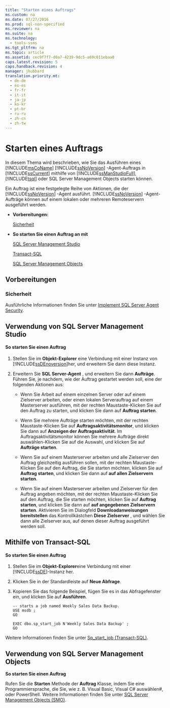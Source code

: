 ```yaml
---
title: "Starten eines Auftrags"
ms.custom: na
ms.date: 07/27/2016
ms.prod: sql-non-specified
ms.reviewer: na
ms.suite: na
ms.technology: 
  - tools-ssms
ms.tgt_pltfrm: na
ms.topic: article
ms.assetid: cec9f7f7-d0a7-4239-9dc5-a69c011ebaa0
caps.latest.revision: 5
caps.handback.revision: 4
manager: jhubbard
translation.priority.mt: 
  - de-de
  - es-es
  - fr-fr
  - it-it
  - ja-jp
  - ko-kr
  - pt-br
  - ru-ru
  - zh-cn
  - zh-tw
---
```

# Starten eines Auftrags
In diesem Thema wird beschrieben, wie Sie das Ausführen eines [!INCLUDE[msCoName](../content/includes/msCoName_md.md)] [!INCLUDE[ssNoVersion](../content/includes/ssNoVersion_md.md)] -Agent-Auftrags in [!INCLUDE[ssCurrent](../content/includes/ssCurrent_md.md)] mithilfe von [!INCLUDE[ssManStudioFull](../content/includes/ssManStudioFull_md.md)], [!INCLUDE[tsql](../content/includes/tsql_md.md)] oder SQL Server Management Objects starten können.  
  
Ein Auftrag ist eine festgelegte Reihe von Aktionen, die der [!INCLUDE[ssNoVersion](../content/includes/ssNoVersion_md.md)] -Agent ausführt. [!INCLUDE[ssNoVersion](../content/includes/ssNoVersion_md.md)] -Agent-Aufträge können auf einem lokalen oder mehreren Remoteservern ausgeführt werden.  
  
-   **Vorbereitungen:**  
  
    [Sicherheit](#Security)  
  
-   **So starten Sie einen Auftrag an mit**  
  
    [SQL Server Management Studio](#SSMS)  
  
    [Transact-SQL](#TSQL)  
  
    [SQL Server Management Objects](#SMO)  
  
## <a name="BeforeYouBegin"></a>Vorbereitungen  
  
### <a name="Security"></a>Sicherheit  
Ausführliche Informationen finden Sie unter [Implement SQL Server Agent Security](../content/Implement-SQL-Server-Agent-Security.md).  
  
## <a name="SSMS"></a>Verwendung von SQL Server Management Studio  
  
#### So starten Sie einen Auftrag  
  
1.  Stellen Sie im **Objekt-Explorer** eine Verbindung mit einer Instanz von [!INCLUDE[ssDEnoversion](../content/includes/ssDEnoversion_md.md)]her, und erweitern Sie dann diese Instanz.  
  
2.  Erweitern Sie **SQL Server-Agent** , und erweitern Sie dann **Aufträge**. Führen Sie, je nachdem, wie der Auftrag gestartet werden soll, eine der folgenden Aktionen aus:  
  
    -   Wenn Sie Arbeit auf einem einzelnen Server oder auf einem Zielserver arbeiten, oder einen lokalen Serverauftrag auf einem Masterserver ausführen, mit der rechten Maustaste\-Klicken Sie auf den Auftrag zu starten, und klicken Sie dann auf **Auftrag starten**.  
  
    -   Wenn Sie mehrere Aufträge starten möchten, mit der rechten Maustaste\-Klicken Sie auf **Auftragsaktivitätsmonitor**, und klicken Sie dann auf **Anzeigen der Auftragsaktivität**. Im Auftragsaktivitätsmonitor können Sie mehrere Aufträge direkt auswählen\-Klicken Sie auf die Auswahl, und klicken Sie auf **Aufträge starten**.  
  
    -   Wenn Sie auf einem Masterserver arbeiten und alle Zielserver den Auftrag gleichzeitig ausführen sollen, mit der rechten Maustaste\-Klicken Sie auf den Auftrag, die Sie starten möchten, klicken Sie auf **Auftrag starten**, und klicken Sie dann auf **auf allen Zielservern starten**.  
  
    -   Wenn Sie auf einem Masterserver arbeiten und Zielserver für den Auftrag angeben möchten, mit der rechten Maustaste\-Klicken Sie auf den Auftrag, die Sie starten möchten, klicken Sie auf **Auftrag starten**, und klicken Sie dann auf **auf angegebenen Zielservern starten**. Aktivieren Sie im Dialogfeld **Downloadanweisungen bereitstellen** das Kontrollkästchen **Diese Zielserver** , und wählen Sie dann alle Zielserver aus, auf denen dieser Auftrag ausgeführt werden soll.  
  
## <a name="TSQL"></a>Mithilfe von Transact\-SQL  
  
#### So starten Sie einen Auftrag  
  
1.  Stellen Sie im **Objekt-Explorer**eine Verbindung mit einer [!INCLUDE[ssDE](../content/includes/ssDE_md.md)]-Instanz her.  
  
2.  Klicken Sie in der Standardleiste auf **Neue Abfrage**.  
  
3.  Kopieren Sie das folgende Beispiel, fügen Sie es in das Abfragefenster ein, und klicken Sie auf **Ausführen**.  
  
    ```  
    -- starts a job named Weekly Sales Data Backup.    
    USE msdb ;  
    GO  
  
    EXEC dbo.sp_start_job N'Weekly Sales Data Backup' ;  
    GO  
    ```  
  
Weitere Informationen finden Sie unter [Sp_start_job (Transact-SQL)](assetId:///8a91df6a-eb84-4512-9a17-4a6e32a9538a).  
  
## <a name="SMO"></a>Verwendung von SQL Server Management Objects  
**So starten Sie einen Auftrag**  
  
Rufen Sie die **Starten** Methode der **Auftrag** Klasse, indem Sie eine Programmiersprache, die Sie, wie z. B. Visual Basic, Visual C# auswählen\#, oder PowerShell. Weitere Informationen finden Sie unter [SQL Server Management Objects (SMO)](http://msdn.microsoft.com/library/ms162169.aspx).  
  
